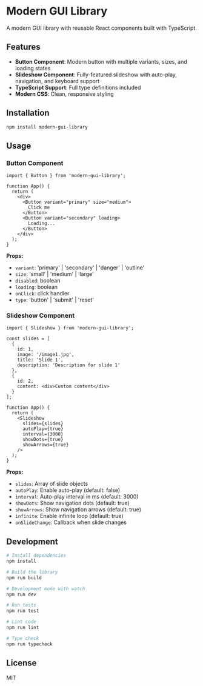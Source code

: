 # Modern GUI Library

A modern GUI library with reusable React components built with TypeScript.

## Features

- **Button Component**: Modern button with multiple variants, sizes, and loading states
- **Slideshow Component**: Fully-featured slideshow with auto-play, navigation, and keyboard support
- **TypeScript Support**: Full type definitions included
- **Modern CSS**: Clean, responsive styling

## Installation

```bash
npm install modern-gui-library
```

## Usage

### Button Component

```tsx
import { Button } from 'modern-gui-library';

function App() {
  return (
    <div>
      <Button variant="primary" size="medium">
        Click me
      </Button>
      <Button variant="secondary" loading>
        Loading...
      </Button>
    </div>
  );
}
```

**Props:**
- `variant`: 'primary' | 'secondary' | 'danger' | 'outline'
- `size`: 'small' | 'medium' | 'large'
- `disabled`: boolean
- `loading`: boolean
- `onClick`: click handler
- `type`: 'button' | 'submit' | 'reset'

### Slideshow Component

```tsx
import { Slideshow } from 'modern-gui-library';

const slides = [
  {
    id: 1,
    image: '/image1.jpg',
    title: 'Slide 1',
    description: 'Description for slide 1'
  },
  {
    id: 2,
    content: <div>Custom content</div>
  }
];

function App() {
  return (
    <Slideshow
      slides={slides}
      autoPlay={true}
      interval={3000}
      showDots={true}
      showArrows={true}
    />
  );
}
```

**Props:**
- `slides`: Array of slide objects
- `autoPlay`: Enable auto-play (default: false)
- `interval`: Auto-play interval in ms (default: 3000)
- `showDots`: Show navigation dots (default: true)
- `showArrows`: Show navigation arrows (default: true)
- `infinite`: Enable infinite loop (default: true)
- `onSlideChange`: Callback when slide changes

## Development

```bash
# Install dependencies
npm install

# Build the library
npm run build

# Development mode with watch
npm run dev

# Run tests
npm run test

# Lint code
npm run lint

# Type check
npm run typecheck
```

## License

MIT